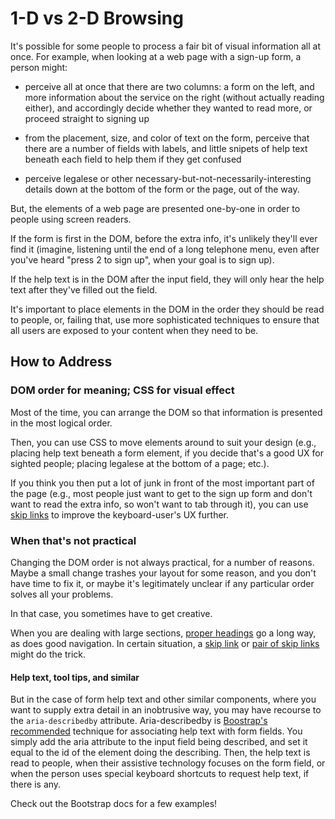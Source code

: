 1-D vs 2-D Browsing
===================

It's possible for some people to process a fair bit of visual information
all at once. For example, when looking at a web page with a sign-up form,
a person might:

- perceive all at once that there are two columns: a form on the left,
  and more information about the service on the right (without actually
  reading either), and accordingly decide whether they wanted to read
  more, or proceed straight to signing up

- from the placement, size, and color of text on the form, perceive
  that there are a number of fields with labels, and little snipets
  of help text beneath each field to help them if they get confused

- perceive legalese or other necessary-but-not-necessarily-interesting
  details down at the bottom of the form or the page, out of the way.

But, the elements of a web page are presented one-by-one in order to
people using screen readers.

If the form is first in the DOM, before the extra info, it's unlikely
they'll ever find it (imagine, listening until the end of a long
telephone menu, even after you've heard "press 2 to sign up", when
your goal is to sign up).

If the help text is in the DOM after the input field, they will only
hear the help text after they've filled out the field.

It's important to place elements in the DOM in the order they should be
read to people, or, failing that, use more sophisticated techniques to
ensure that all users are exposed to your content when they need to be.

How to Address
--------------

### DOM order for meaning; CSS for visual effect

Most of the time, you can arrange the DOM so that information is
presented in the most logical order.

Then, you can use CSS to move elements around to suit your design (e.g.,
placing help text beneath a form element, if you decide that's a good
UX for sighted people; placing legalese at the bottom of a page; etc.).

If you think you then put a lot of junk in front of the most important
part of the page (e.g., most people just want to get to the sign up
form and don't want to read the extra info, so won't want to tab
through it), you can use [skip links](../../code/skip-links/) to improve
the keyboard-user's UX further.

### When that's not practical

Changing the DOM order is not always practical, for a number of reasons.
Maybe a small change trashes your layout for some reason, and you don't
have time to fix it, or maybe it's legitimately unclear if any particular
order solves all your problems.

In that case, you sometimes have to get creative.

When you are dealing with large sections, [proper headings](../headings/)
go a long way, as does good navigation. In certain situation, a
[skip link](../../code/skip-links/) or [pair of skip links](../../footnotes/)
might do the trick.

#### Help text, tool tips, and similar

But in the case of form help text and other similar components, where
you want to supply extra detail in an inobtrusive way, you may have
recourse to the `aria-describedby` attribute. Aria-describedby is
[Boostrap's recommended](https://v4-alpha.getbootstrap.com/components/forms/#help-text)
technique for associating help text with form fields. You simply add
the aria attribute to the input field being described, and set it equal
to the id of the element doing the describing. Then, the help text is
read to people, when their assistive technology focuses on the form
field, or when the person uses special keyboard shortcuts to request
help text, if there is any.

Check out the Bootstrap docs for a few examples!
